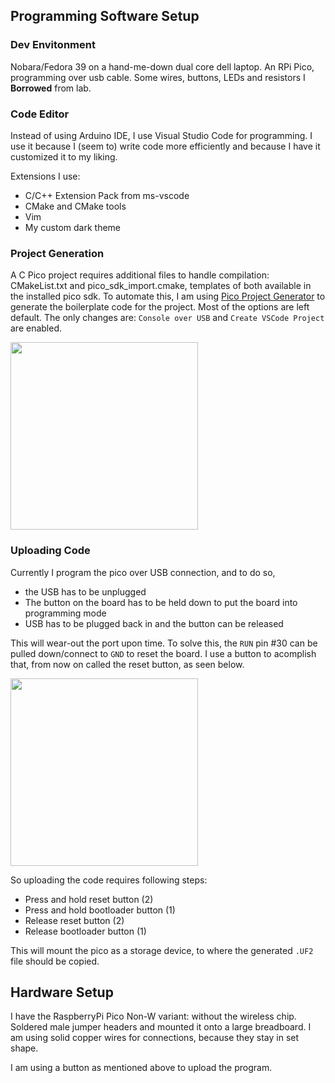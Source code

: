 ## Programming Software Setup

### Dev Envitonment

Nobara/Fedora 39 on a hand-me-down dual core dell laptop. An RPi Pico, programming over usb cable. Some wires, buttons, LEDs and resistors I <b>Borrowed</b> from lab.

### Code Editor
Instead of using Arduino IDE, I use Visual Studio Code for programming. I use it because I (seem to) write code more efficiently and because I have it customized it to my liking.

Extensions I use:
- C/C++ Extension Pack from ms-vscode
- CMake and CMake tools
- Vim
- My custom dark theme

### Project Generation

A C Pico project requires additional files to handle compilation: CMakeList.txt and pico_sdk_import.cmake, templates of both available in the installed pico sdk. To automate this, I am using [Pico Project Generator](https://github.com/raspberrypi/pico-project-generator) to generate the boilerplate code for the project. Most of the options are left default. The only changes are: `Console over USB` and `Create VSCode Project` are enabled.

<img src="https://a.l3n.co/i/722InF.md.png" width="300">

### Uploading Code

Currently I program the pico over USB connection, and to do so, 
- the USB has to be unplugged
- The button on the board has to be held down to put the board into programming mode
- USB has to be plugged back in and the button can be released

This will wear-out the port upon time. To solve this, the `RUN` pin #30 can be pulled down/connect to `GND` to reset the board. I use a button to acomplish that, from now on called the reset button, as seen below.

<img src="https://b.l3n.co/i/722tOD.png" width=300>

So uploading the code requires following steps:

- Press and hold reset button (2)
- Press and hold bootloader button (1)
- Release reset button (2)
- Release bootloader button (1)

This will mount the pico as a storage device, to where the generated `.UF2` file should be copied.


## Hardware Setup

I have the RaspberryPi Pico Non-W variant: without the wireless chip. Soldered male jumper headers and mounted it onto a large breadboard. I am using solid copper wires for connections, because they stay in set shape.

I am using a button as mentioned above to upload the program.